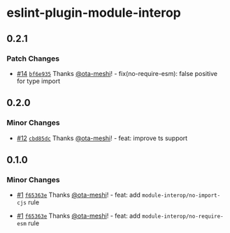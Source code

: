 # eslint-plugin-module-interop

## 0.2.1

### Patch Changes

- [#14](https://github.com/ota-meshi/eslint-plugin-module-interop/pull/14) [`bf6e935`](https://github.com/ota-meshi/eslint-plugin-module-interop/commit/bf6e9353428a34e1a150cda1baa5aac9c58bc65b) Thanks [@ota-meshi](https://github.com/ota-meshi)! - fix(no-require-esm): false positive for type import

## 0.2.0

### Minor Changes

- [#12](https://github.com/ota-meshi/eslint-plugin-module-interop/pull/12) [`cbd85dc`](https://github.com/ota-meshi/eslint-plugin-module-interop/commit/cbd85dc8a0dd035f0232379a87b860d9c2f28d47) Thanks [@ota-meshi](https://github.com/ota-meshi)! - feat: improve ts support

## 0.1.0

### Minor Changes

- [#1](https://github.com/ota-meshi/eslint-plugin-module-interop/pull/1) [`f65363e`](https://github.com/ota-meshi/eslint-plugin-module-interop/commit/f65363ee422bedacd02a12fd50c86ddd21dd3e3b) Thanks [@ota-meshi](https://github.com/ota-meshi)! - feat: add `module-interop/no-import-cjs` rule

- [#1](https://github.com/ota-meshi/eslint-plugin-module-interop/pull/1) [`f65363e`](https://github.com/ota-meshi/eslint-plugin-module-interop/commit/f65363ee422bedacd02a12fd50c86ddd21dd3e3b) Thanks [@ota-meshi](https://github.com/ota-meshi)! - feat: add `module-interop/no-require-esm` rule
